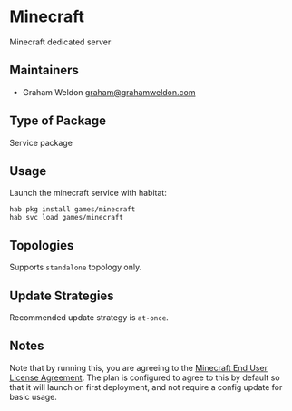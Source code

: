 # Minecraft

Minecraft dedicated server

## Maintainers

* Graham Weldon <graham@grahamweldon.com>

## Type of Package

Service package

## Usage

Launch the minecraft service with habitat:

```
hab pkg install games/minecraft
hab svc load games/minecraft
```

## Topologies

Supports `standalone` topology only.

## Update Strategies

Recommended update strategy is `at-once`.

## Notes

Note that by running this, you are agreeing to the [Minecraft End User License Agreement][eula]. The plan is configured to agree to this by default so that it will launch on first deployment, and not require a config update for basic usage.

[eula]: https://account.mojang.com/documents/minecraft_eula
